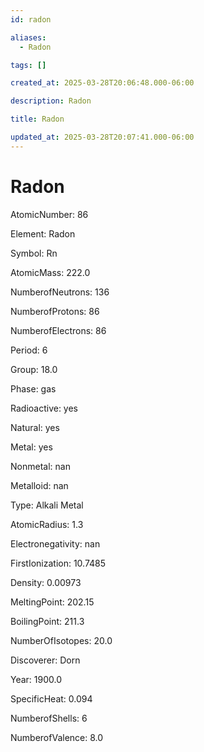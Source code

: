 ```yaml
---
id: radon

aliases:
  - Radon

tags: []

created_at: 2025-03-28T20:06:48.000-06:00

description: Radon

title: Radon

updated_at: 2025-03-28T20:07:41.000-06:00
---
```


# Radon

AtomicNumber: 86

Element: Radon

Symbol: Rn

AtomicMass: 222.0

NumberofNeutrons: 136

NumberofProtons: 86

NumberofElectrons: 86

Period: 6

Group: 18.0

Phase: gas

Radioactive: yes

Natural: yes

Metal: yes

Nonmetal: nan

Metalloid: nan

Type: Alkali Metal

AtomicRadius: 1.3

Electronegativity: nan

FirstIonization: 10.7485

Density: 0.00973

MeltingPoint: 202.15

BoilingPoint: 211.3

NumberOfIsotopes: 20.0

Discoverer: Dorn

Year: 1900.0

SpecificHeat: 0.094

NumberofShells: 6

NumberofValence: 8.0
